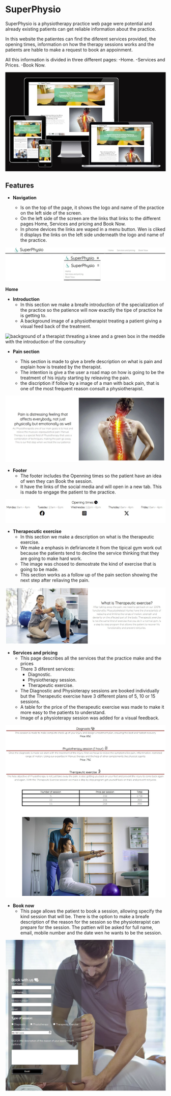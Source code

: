 # SuperPhysio

SuperPhysio is a physiotherapy practice web page were potential and already existing patients can get reliable information about the practice.

In this website the patientes can find the diferent services provided, the opening times, information on how the therapy sessions works and the patients are hable to make a request to book an appoinment.

All this information is divided in three different pages:
-Home.
-Services and Prices.
-Book Now.

![picture of a laptop, table, mobile and computer monitor showing SuperPhysio page](assets/images/responsive.jpg)

## Features

- **Navigation**

    - Is on the top of the page, it shows the logo and name of the practice on the left side of the screen.
    - On the left side of the screen are the links that links to the different pages Home, Services and pricing and Book Now.
    - In phone devices the links are waped in a menu button. Wen is cliked it displays the links on the left side underneath the logo and name of the practice.

![naviagtion bar on tablets and desktop devices, navigation bar in mobiles with the menu botton and navigation bar displaying the options after being clicked](/assets/images/navigation.jpg) 

**Home**

- **Introduction**
    - In this section we make a breafe introduction of the specialization of the practice so the patience will now exactlly the tipe of practice he is getting to.
    - A background image of a physiotherapist treating a patient giving a visual feed back of the treatment.

![background of a therapist threating a knee and a green box in the meddle with the introduction of the consultory](Super-Physio-main/assets/images/introduction.jpg)

- **Pain section**

    - This section is made to give a brefe description on what is pain and explain how is treated by the therapist.
    - The intention is give a the user a road map on how is going to be the treatment of his injuty starting by releaving the pain.
    - the discription if follow by a image of a man with back pain, that is one of the most frequent reason consult a physiotherapist.

![explanation of what the pain is and how is going to be treated on the practice follow by a image of a man with back pain](/assets/images/pain-section.jpg)

- **Footer**
    - The footer includes the Openning times so the patient have an idea of wen they can Book the session.
    - It have the links of the social media and will open in a new tab. This is made to engage the patient to the practice.

![image of the footer with the opening times and the logos of the different social media pages](/assets/images/footer.jpg)

- **Therapecutic exercise**
    - In this section we make a description on what is the therapeutic exercise.
    - We make a enphasis in defiriancete it from the tipical gym work out because the patients tend to decline the service thinking that they are going to make hard work.
    - The image was chosed to demostrate the kind of exercise that is going to be made.
    - This section works as a follow up of the pain section showing the next step after reliaving the pain.

![explanation of what the pain is and how is going to be treated on the practice follow by a image of a physiotherapist guiding a elderlly patient on how to perfom a exercise](/assets/images/texercise.jpg)

- **Services and pricing**
    - This page describes all the services that the practice make and the prices
    - There 3 diferent services:
        - Diagnostic.
        - Physiotherapy session.
        - Therapeutic exercise.
    - The Diagnostic and Physioterapy sessions are booked individually but the Therapeutic exercise have 3 different plans of 5, 10 or 15 sessions.
    - A table for the price of the therapeutic exercise was made to make it more easy to the patients to understand.
    - Image of a physioterapy session was added for a visual feedback.

![image of the services and pricing page](/assets/images/services-and-pricing.jpg)

- **Book now**
    - This page allows the patient to book a session, allowing specify the kind session that will be. There is the option to make a breafe description of the reason for the session so the physioterapist can prepare for the session. The pattien will be asked for full name, email, mobile number and the date wen he wants to be the session.

![image of the Booking page](/assets/images/booking-page.png)


